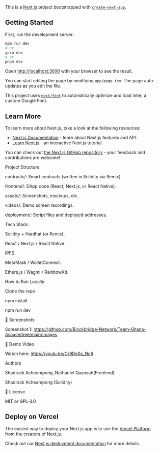 This is a [Next.js](https://nextjs.org/) project bootstrapped with [`create-next-app`](https://github.com/vercel/next.js/tree/canary/packages/create-next-app).

## Getting Started

First, run the development server:

```bash
npm run dev
# or
yarn dev
# or
pnpm dev
```

Open [http://localhost:3000](http://localhost:3000) with your browser to see the result.

You can start editing the page by modifying `app/page.tsx`. The page auto-updates as you edit the file.

This project uses [`next/font`](https://nextjs.org/docs/basic-features/font-optimization) to automatically optimize and load Inter, a custom Google Font.

## Learn More

To learn more about Next.js, take a look at the following resources:

- [Next.js Documentation](https://nextjs.org/docs) - learn about Next.js features and API.
- [Learn Next.js](https://nextjs.org/learn) - an interactive Next.js tutorial.

You can check out [the Next.js GitHub repository](https://github.com/vercel/next.js/) - your feedback and contributions are welcome!.

Project Structure:

contracts/: Smart contracts (written in Solidity via Remix).

frontend/: DApp code (React, Next.js, or React Native).

assets/: Screenshots, mockups, etc.

videos/: Demo screen recordings.

deployment/: Script files and deployed addresses.

Tech Stack:

Solidity + Hardhat (or Remix).

React / Next.js / React Native.

IPFS.

MetaMask / WalletConnect.

Ethers.js / Wagmi / RainbowKit.

How to Run Locally:

Clone the repo

npm install

npm run dev

📸 Screenshots

Screenshot 1: https://github.com/Blockbridge-Network/Team-Ghana-Asaase/tree/main/Images

🎥 Demo Video

Watch here: https://youtu.be/Cr9De0a_Nc8

Authors

Shadrack Acheampong, Nathaniel Quansah(Frontend)

Shadrack Acheampong (Solidity)

📄 License

MIT or GPL-3.0




## Deploy on Vercel

The easiest way to deploy your Next.js app is to use the [Vercel Platform](https://vercel.com/new?utm_medium=default-template&filter=next.js&utm_source=create-next-app&utm_campaign=create-next-app-readme) from the creators of Next.js.

Check out our [Next.js deployment documentation](https://nextjs.org/docs/deployment) for more details.
